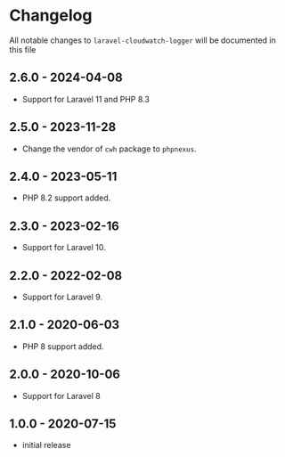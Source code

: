 # Changelog

All notable changes to `laravel-cloudwatch-logger` will be documented in this file

## 2.6.0 - 2024-04-08
- Support for Laravel 11 and PHP 8.3

## 2.5.0 - 2023-11-28
- Change the vendor of `cwh` package to `phpnexus`.

## 2.4.0 - 2023-05-11

- PHP 8.2 support added.

## 2.3.0 - 2023-02-16

- Support for Laravel 10.

## 2.2.0 - 2022-02-08

- Support for Laravel 9.

## 2.1.0 - 2020-06-03

- PHP 8 support added.

## 2.0.0 - 2020-10-06

- Support for Laravel 8

## 1.0.0 - 2020-07-15

- initial release
